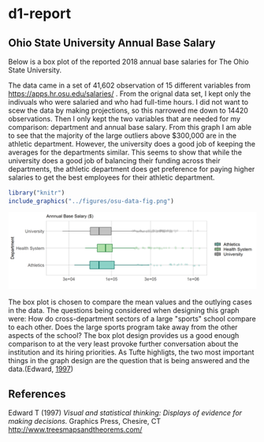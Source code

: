 d1-report
================

Ohio State University Annual Base Salary
----------------------------------------

Below is a box plot of the reported 2018 annual base salaries for The Ohio State University.

The data came in a set of 41,602 observation of 15 different variables from <https://apps.hr.osu.edu/salaries/> . From the orignal data set, I kept only the indivuals who were salaried and who had full-time hours. I did not want to scew the data by making projections, so this narrowed me down to 14420 observations. Then I only kept the two variables that are needed for my comparison: department and annual base salary. From this graph I am able to see that the majority of the large outliers above $300,000 are in the athletic department. However, the university does a good job of keeping the averages for the departments similar. This seems to show that while the university does a good job of balancing their funding across their departments, the athletic department does get preference for paying higher salaries to get the best employees for their athletic department.

``` r
library("knitr")
include_graphics("../figures/osu-data-fig.png")
```

<img src="../figures/osu-data-fig.png" width="2400" />

The box plot is chosen to compare the mean values and the outlying cases in the data. The questions being considered when designing this graph were: How do cross-department sectors of a large "sports" school compare to each other. Does the large sports program take away from the other aspects of the school? The box plot design provides us a good enough comparison to at the very least provoke further conversation about the institution and its hiring priorities. As Tufte highligts, the two most important things in the graph design are the question that is being answered and the data.(Edward, [1997](#ref-Tufte:1997))

References
----------

Edward T (1997) *Visual and statistical thinking: Displays of evidence for making decisions.* Graphics Press, Chesire, CT <http://www.treesmapsandtheorems.com/>
